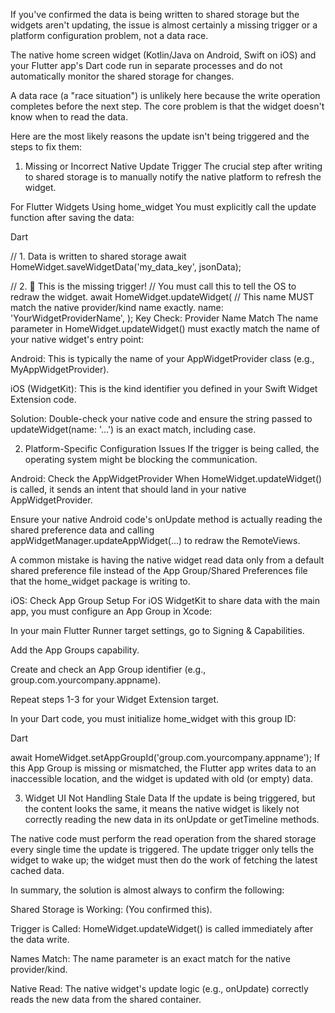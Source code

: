  If you've confirmed the data is being written to shared storage but the widgets aren't updating, the issue is almost certainly a missing trigger or a platform configuration problem, not a data race.

The native home screen widget (Kotlin/Java on Android, Swift on iOS) and your Flutter app's Dart code run in separate processes and do not automatically monitor the shared storage for changes.

A data race (a "race situation") is unlikely here because the write operation completes before the next step. The core problem is that the widget doesn't know when to read the data.

Here are the most likely reasons the update isn't being triggered and the steps to fix them:

1. Missing or Incorrect Native Update Trigger
The crucial step after writing to shared storage is to manually notify the native platform to refresh the widget.

For Flutter Widgets Using home_widget
You must explicitly call the update function after saving the data:

Dart

// 1. Data is written to shared storage
await HomeWidget.saveWidgetData<String>('my_data_key', jsonData);

// 2. 🚨 This is the missing trigger!
// You must call this to tell the OS to redraw the widget.
await HomeWidget.updateWidget(
  // This name MUST match the native provider/kind name exactly.
  name: 'YourWidgetProviderName', 
);
Key Check: Provider Name Match
The name parameter in HomeWidget.updateWidget() must exactly match the name of your native widget's entry point:

Android: This is typically the name of your AppWidgetProvider class (e.g., MyAppWidgetProvider).

iOS (WidgetKit): This is the kind identifier you defined in your Swift Widget Extension code.

Solution: Double-check your native code and ensure the string passed to updateWidget(name: '...') is an exact match, including case.

2. Platform-Specific Configuration Issues
If the trigger is being called, the operating system might be blocking the communication.

Android: Check the AppWidgetProvider
When HomeWidget.updateWidget() is called, it sends an intent that should land in your native AppWidgetProvider.

Ensure your native Android code's onUpdate method is actually reading the shared preference data and calling appWidgetManager.updateAppWidget(...) to redraw the RemoteViews.

A common mistake is having the native widget read data only from a default shared preference file instead of the App Group/Shared Preferences file that the home_widget package is writing to.

iOS: Check App Group Setup
For iOS WidgetKit to share data with the main app, you must configure an App Group in Xcode:

In your main Flutter Runner target settings, go to Signing & Capabilities.

Add the App Groups capability.

Create and check an App Group identifier (e.g., group.com.yourcompany.appname).

Repeat steps 1-3 for your Widget Extension target.

In your Dart code, you must initialize home_widget with this group ID:

Dart

await HomeWidget.setAppGroupId('group.com.yourcompany.appname');
If this App Group is missing or mismatched, the Flutter app writes data to an inaccessible location, and the widget is updated with old (or empty) data.

3. Widget UI Not Handling Stale Data
If the update is being triggered, but the content looks the same, it means the native widget is likely not correctly reading the new data in its onUpdate or getTimeline methods.

The native code must perform the read operation from the shared storage every single time the update is triggered. The update trigger only tells the widget to wake up; the widget must then do the work of fetching the latest cached data.

In summary, the solution is almost always to confirm the following:

Shared Storage is Working: (You confirmed this).

Trigger is Called: HomeWidget.updateWidget() is called immediately after the data write.

Names Match: The name parameter is an exact match for the native provider/kind.

Native Read: The native widget's update logic (e.g., onUpdate) correctly reads the new data from the shared container.